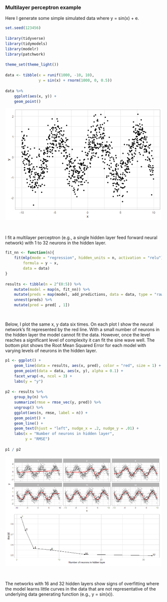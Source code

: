 ### Multilayer perceptron example

Here I generate some simple simulated data where y = sin(x) + e.

``` r
set.seed(123456)

library(tidyverse)
library(tidymodels)
library(modelr)
library(patchwork)

theme_set(theme_light())

data <- tibble(x = runif(1000, -10, 10),
               y = sin(x) + rnorm(1000, 0, 0.5))

data %>%
    ggplot(aes(x, y)) +
    geom_point()
```

![](README_files/figure-markdown_github/unnamed-chunk-1-1.png)

<br />

I fit a multilayer perceptron (e.g., a single hidden layer feed forward
neural network) with 1 to 32 neurons in the hidden layer.

``` r
fit_nn <- function(n){
    fit(mlp(mode = "regression", hidden_units = n, activation = "relu"),
        formula = y ~ x,
        data = data)
}

results <- tibble(n = 2^(0:5)) %>%
    mutate(model = map(n, fit_nn)) %>%
    mutate(preds = map(model, add_predictions, data = data, type = "raw")) %>%
    unnest(preds) %>%
    mutate(pred = pred[ , 1])
```

<br />

Below, I plot the same x, y data six times. On each plot I show the
neural network’s fit represented by the red line. With a small number of
neurons in the hidden layer the model cannot fit the data. However, once
the level reaches a significant level of complexity it can fit the sine
wave well. The bottom plot shows the Root Mean Squared Error for each
model with varying levels of neurons in the hidden layer.

``` r
p1 <- ggplot() +
    geom_line(data = results, aes(x, pred), color = "red", size = 1) +
    geom_point(data = data, aes(x, y), alpha = 0.1) +
    facet_wrap(~n, ncol = 3) +
    labs(y = "y")

p2 <- results %>%
    group_by(n) %>%
    summarize(rmse = rmse_vec(y, pred)) %>%
    ungroup() %>%
    ggplot(aes(n, rmse, label = n)) +
    geom_point() +
    geom_line() +
    geom_text(hjust = "left", nudge_x = .2, nudge_y = .01) +
    labs(x = "Number of neurons in hidden layer",
         y = "RMSE")

p1 / p2
```

![](README_files/figure-markdown_github/unnamed-chunk-3-1.png)

<br />

The networks with 16 and 32 hidden layers show signs of overfitting
where the model learns little curves in the data that are not
representative of the underlying data generating function (e.g., y =
sin(x)).

<br /> <br /> <br /> <br /> <br />

